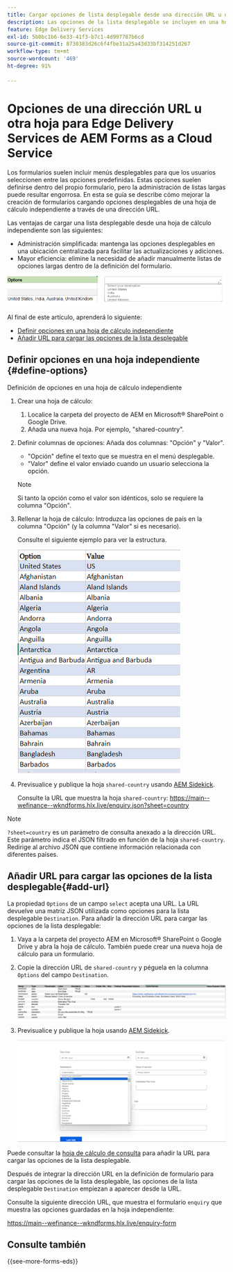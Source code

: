 ```yaml
---
title: Cargar opciones de lista desplegable desde una dirección URL u otra hoja para Edge Delivery Services de AEM Forms as a Cloud Service
description: Las opciones de la lista desplegable se incluyen en una hoja de cálculo distinta y luego se importan a la hoja de cálculo principal a través de la dirección URL proporcionada.
feature: Edge Delivery Services
exl-id: 5b0bc1b6-6e33-41f3-b7c1-4d997787b6cd
source-git-commit: 8730383d26c6f4fbe31a25a43d33bf314251d267
workflow-type: tm+mt
source-wordcount: '469'
ht-degree: 91%

---
```



# Opciones de una dirección URL u otra hoja para Edge Delivery Services de AEM Forms as a Cloud Service

Los formularios suelen incluir menús desplegables para que los usuarios seleccionen entre las opciones predefinidas. Estas opciones suelen definirse dentro del propio formulario, pero la administración de listas largas puede resultar engorrosa. En esta se guía se describe cómo mejorar la creación de formularios cargando opciones desplegables de una hoja de cálculo independiente a través de una dirección URL.


Las ventajas de cargar una lista desplegable desde una hoja de cálculo independiente son las siguientes:

* Administración simplificada: mantenga las opciones desplegables en una ubicación centralizada para facilitar las actualizaciones y adiciones.
* Mayor eficiencia: elimine la necesidad de añadir manualmente listas de opciones largas dentro de la definición del formulario.




![Opciones desplegables](/help/forms/assets/drop-down-options.png)


Al final de este artículo, aprenderá lo siguiente:

* [Definir opciones en una hoja de cálculo independiente](#define-options)
* [Añadir URL para cargar las opciones de la lista desplegable](#add-url)

## Definir opciones en una hoja independiente {#define-options}

Definición de opciones en una hoja de cálculo independiente

1. Crear una hoja de cálculo:
   1. Localice la carpeta del proyecto de AEM en Microsoft® SharePoint o Google Drive.
   1. Añada una nueva hoja. Por ejemplo, &quot;shared-country&quot;.
1. Definir columnas de opciones: 
Añada dos columnas: &quot;Opción&quot; y &quot;Valor&quot;.
   * &quot;Opción&quot; define el texto que se muestra en el menú desplegable.
   * &quot;Valor&quot; define el valor enviado cuando un usuario selecciona la opción.

   >[!NOTE]
   >
   >Si tanto la opción como el valor son idénticos, solo se requiere la columna &quot;Opción&quot;.

1. Rellenar la hoja de cálculo: 
Introduzca las opciones de país en la columna &quot;Opción&quot; (y la columna &quot;Valor&quot; si es necesario).

   Consulte el siguiente ejemplo para ver la estructura.

   ![Lista desplegable para el país](/help/forms/assets/drop-down-country-options.png)

1. Previsualice y publique la hoja `shared-country` usando [AEM Sidekick](https://www.aem.live/developer/tutorial#preview-and-publish-your-content).

   Consulte la URL que muestra la hoja `shared-country`: 
https://main--wefinance--wkndforms.hlx.live/enquiry.json?sheet=country

>[!NOTE]
>
> `?sheet=country` es un parámetro de consulta anexado a la dirección URL. Este parámetro indica el JSON filtrado en función de la hoja `shared-country`. Redirige al archivo JSON que contiene información relacionada con diferentes países.

## Añadir URL para cargar las opciones de la lista desplegable{#add-url}

La propiedad `Options` de un campo `select` acepta una URL. La URL devuelve una matriz JSON utilizada como opciones para la lista desplegable `Destination`. Para añadir la dirección URL para cargar las opciones de la lista desplegable:

1. Vaya a la carpeta del proyecto AEM en Microsoft® SharePoint o Google Drive y abra la hoja de cálculo. También puede crear una nueva hoja de cálculo para un formulario.
1. Copie la dirección URL de `shared-country` y péguela en la columna `Options` del campo `Destination`.

   ![Hoja de cálculo de consulta](/help/forms/assets/drop-down-enquiry.png)

1. Previsualice y publique la hoja usando [AEM Sidekick](https://www.aem.live/developer/tutorial#preview-and-publish-your-content).


   ![Lista desplegable para el país](/help/forms/assets/load-dropdown-options-form.png)

Puede consultar la [hoja de cálculo de consulta](/help/forms/assets/enquiry-options.xlsx) para añadir la URL para cargar las opciones de la lista desplegable.

Después de integrar la dirección URL en la definición de formulario para cargar las opciones de la lista desplegable, las opciones de la lista desplegable `Destination` empiezan a aparecer desde la URL.

Consulte la siguiente dirección URL, que muestra el formulario `enquiry` que muestra las opciones guardadas en la hoja independiente:

https://main--wefinance--wkndforms.hlx.live/enquiry-form

## Consulte también

{{see-more-forms-eds}}


